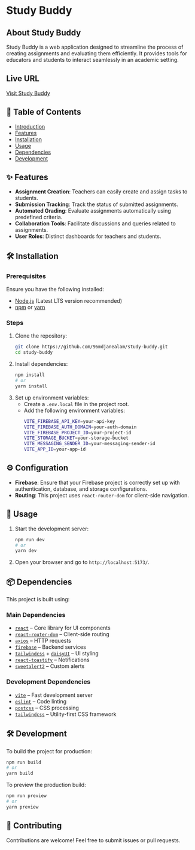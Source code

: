 # Study Buddy

## About Study Buddy
Study Buddy is a web application designed to streamline the process of creating assignments and evaluating them efficiently. It provides tools for educators and students to interact seamlessly in an academic setting.

## Live URL
[Visit Study Buddy](https://study-buddy-71834.web.app/)  

## 📖 Table of Contents  
- [Introduction](#-introduction)  
- [Features](#-features)  
- [Installation](#-installation)  
- [Usage](#-usage)  
- [Dependencies](#-dependencies)  
- [Development](#-development)  

## ✨ Features  
- **Assignment Creation**: Teachers can easily create and assign tasks to students.  
- **Submission Tracking**: Track the status of submitted assignments.  
- **Automated Grading**: Evaluate assignments automatically using predefined criteria.  
- **Collaboration Tools**: Facilitate discussions and queries related to assignments.  
- **User Roles**: Distinct dashboards for teachers and students.  

## 🛠 Installation  
### Prerequisites  
Ensure you have the following installed:  
- [Node.js](https://nodejs.org/) (Latest LTS version recommended)  
- [npm](https://www.npmjs.com/) or [yarn](https://yarnpkg.com/)  

### Steps  
1. Clone the repository:  
   ```sh
   git clone https://github.com/96mdjanealam/study-buddy.git
   cd study-buddy
   ```  
2. Install dependencies:  
   ```sh
   npm install
   # or
   yarn install
   ```  
3. Set up environment variables:  
   - Create a `.env.local` file in the project root.  
   - Add the following environment variables:  
     ```sh
     VITE_FIREBASE_API_KEY=your-api-key
     VITE_FIREBASE_AUTH_DOMAIN=your-auth-domain
     VITE_FIREBASE_PROJECT_ID=your-project-id
     VITE_STORAGE_BUCKET=your-storage-bucket
     VITE_MESSAGING_SENDER_ID=your-messaging-sender-id
     VITE_APP_ID=your-app-id
     ```  

## ⚙️ Configuration  
- **Firebase**: Ensure that your Firebase project is correctly set up with authentication, database, and storage configurations.  
- **Routing**: This project uses `react-router-dom` for client-side navigation.  

## 🚀 Usage  
1. Start the development server:  
   ```sh
   npm run dev
   # or
   yarn dev
   ```  
2. Open your browser and go to `http://localhost:5173/`.  

## 📦 Dependencies  
This project is built using:  

### **Main Dependencies**  
- [`react`](https://react.dev/) – Core library for UI components  
- [`react-router-dom`](https://reactrouter.com/) – Client-side routing  
- [`axios`](https://axios-http.com/) – HTTP requests  
- [`firebase`](https://firebase.google.com/) – Backend services  
- [`tailwindcss`](https://tailwindcss.com/) + [`daisyUI`](https://daisyui.com/) – UI styling  
- [`react-toastify`](https://github.com/fkhadra/react-toastify) – Notifications  
- [`sweetalert2`](https://sweetalert2.github.io/) – Custom alerts  

### **Development Dependencies**  
- [`vite`](https://vitejs.dev/) – Fast development server  
- [`eslint`](https://eslint.org/) – Code linting  
- [`postcss`](https://postcss.org/) – CSS processing  
- [`tailwindcss`](https://tailwindcss.com/) – Utility-first CSS framework  

## 🛠 Development  
To build the project for production:  
```sh
npm run build
# or
yarn build
```  
To preview the production build:  
```sh
npm run preview
# or
yarn preview
```  

## 🤝 Contributing  
Contributions are welcome! Feel free to submit issues or pull requests.
